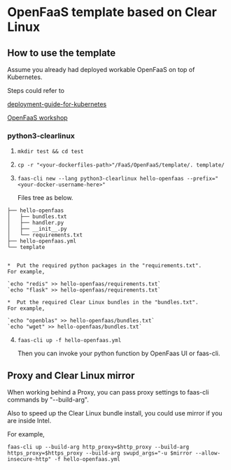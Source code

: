 # OpenFaaS template based on Clear Linux

## How to use the template

Assume you already had deployed workable OpenFaaS on top of Kubernetes.

Steps could refer to

[deployment-guide-for-kubernetes](https://docs.openfaas.com/deployment/kubernetes/#deployment-guide-for-kubernetes)

[OpenFaaS workshop](https://github.com/openfaas/workshop)

### python3-clearlinux
1.  `mkdir test && cd test`
2.  `cp -r "<your-dockerfiles-path>"/FaaS/OpenFaaS/template/. template/`
3.  `faas-cli new --lang python3-clearlinux hello-openfaas --prefix="<your-docker-username-here>"`

    Files tree as below.
>  
    ├── hello-openfaas
    │   ├── bundles.txt
    │   ├── handler.py
    │   ├── __init__.py
    │   └── requirements.txt
    ├── hello-openfaas.yml
    └── template


    *  Put the required python packages in the "requirements.txt".
    For example,

    `echo "redis" >> hello-openfaas/requirements.txt`
    `echo "flask" >> hello-openfaas/requirements.txt`

    *  Put the required Clear Linux bundles in the "bundles.txt".
    For example,

    `echo "openblas" >> hello-openfaas/bundles.txt`
    `echo "wget" >> hello-openfaas/bundles.txt`
4.  `faas-cli up -f hello-openfaas.yml`

    Then you can invoke your python function by OpenFaas UI or faas-cli.
    
## Proxy and Clear Linux mirror

When working behind a Proxy, you can pass proxy settings to faas-cli commands by "--build-arg".

Also to speed up the Clear Linux bundle install, you could use mirror if you are inside Intel.

For example, 

`faas-cli up --build-arg http_proxy=$http_proxy --build-arg https_proxy=$https_proxy --build-arg swupd_args="-u $mirror --allow-insecure-http" -f hello-openfaas.yml`
